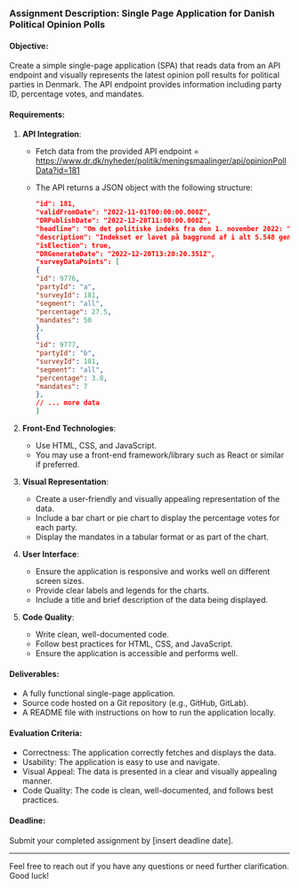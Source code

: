 ### Assignment Description: Single Page Application for Danish Political Opinion Polls

#### Objective:

Create a simple single-page application (SPA) that reads data from an API endpoint and visually represents the latest opinion poll results for political parties in Denmark. The API endpoint provides information including party ID, percentage votes, and mandates.

#### Requirements:

1. **API Integration**:

   - Fetch data from the provided API endpoint = https://www.dr.dk/nyheder/politik/meningsmaalinger/api/opinionPollData?id=181
   - The API returns a JSON object with the following structure:

     ```json
     "id": 181,
     "validFromDate": "2022-11-01T00:00:00.000Z",
     "DRPublishDate": "2022-12-20T11:00:00.000Z",
     "headline": "Om det politiske indeks fra den 1. november 2022: ",
     "description": "Indekset er lavet på baggrund af i alt 5.548 gennemførte interviews med repræsentativt udvalgte danskere på 18 år og derover, hvoraf 4.416 (80 pct.) har afgivet et partivalg. Den maksimale usikkerhed på de overordnede resultater er +/÷ 1,7 procentpoint. Interviewene er gennemført den 01. november 2022 - 1. november 2022. OBS: I indekset spørges kun til opstillingsberettigede partier. Blokkenes styrkeforhold er beregnet for de partier, der er over spærregrænsen. Derfor kan opgørelsen ikke direkte sammenlignes med partiernes stemmeandele. ",
     "isElection": true,
     "DRGenerateDate": "2022-12-20T13:20:20.351Z",
     "surveyDataPoints": [
     {
     "id": 9776,
     "partyId": "a",
     "surveyId": 181,
     "segment": "all",
     "percentage": 27.5,
     "mandates": 50
     },
     {
     "id": 9777,
     "partyId": "b",
     "surveyId": 181,
     "segment": "all",
     "percentage": 3.8,
     "mandates": 7
     },
     // ... more data
     ]

     ```

2. **Front-End Technologies**:

   - Use HTML, CSS, and JavaScript.
   - You may use a front-end framework/library such as React or similar if preferred.

3. **Visual Representation**:

   - Create a user-friendly and visually appealing representation of the data.
   - Include a bar chart or pie chart to display the percentage votes for each party.
   - Display the mandates in a tabular format or as part of the chart.

4. **User Interface**:

   - Ensure the application is responsive and works well on different screen sizes.
   - Provide clear labels and legends for the charts.
   - Include a title and brief description of the data being displayed.

5. **Code Quality**:
   - Write clean, well-documented code.
   - Follow best practices for HTML, CSS, and JavaScript.
   - Ensure the application is accessible and performs well.

#### Deliverables:

- A fully functional single-page application.
- Source code hosted on a Git repository (e.g., GitHub, GitLab).
- A README file with instructions on how to run the application locally.

#### Evaluation Criteria:

- Correctness: The application correctly fetches and displays the data.
- Usability: The application is easy to use and navigate.
- Visual Appeal: The data is presented in a clear and visually appealing manner.
- Code Quality: The code is clean, well-documented, and follows best practices.

#### Deadline:

Submit your completed assignment by [insert deadline date].

---

Feel free to reach out if you have any questions or need further clarification. Good luck!
